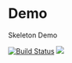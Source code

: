 # Demo
Skeleton Demo

[![Build Status](https://travis-ci.org/Masingita01/Demo.svg?branch=master)](https://travis-ci.org/Masingita01/Demo)
<a href="https://codeclimate.com/github/Masingita01/Demo/test_coverage"><img src="https://api.codeclimate.com/v1/badges/7b44cc4cb3461786a254/test_coverage" /></a>
